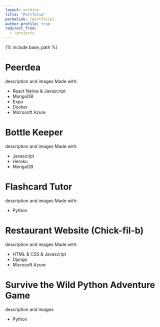 ```yaml
---
layout: archive
title: "Portfolio"
permalink: /portfolio/
author_profile: true
redirect_from:
  - /projects
---
```


{% include base_path %}

Peerdea
======
description and images
Made with:
* React Native & Javascript 
* MongoDB 
* Expo 
* Docker 
* Microsoft Azure 

Bottle Keeper
======
description and images
Made with:
* Javascript 
* Heroku 
* MongoDB 

Flashcard Tutor
======
description and images
Made with:
* Python 

Restaurant Website (Chick-fil-b)
======
description and images
Made with:
* HTML & CSS & Javascript
* Django 
* Microsoft Azure 

Survive the Wild Python Adventure Game
======
description and images 
* Python 